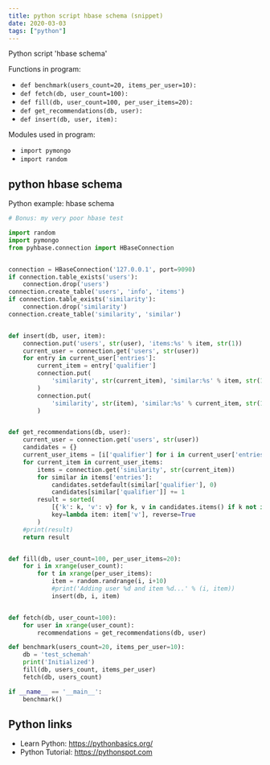 ```yaml
---
title: python script hbase schema (snippet)
date: 2020-03-03
tags: ["python"]
---
```

Python script 'hbase schema'

Functions in program: 
* `def benchmark(users_count=20, items_per_user=10):`
* `def fetch(db, user_count=100):`
* `def fill(db, user_count=100, per_user_items=20):`
* `def get_recommendations(db, user):`
* `def insert(db, user, item):`

Modules used in program: 
* `import pymongo`
* `import random`

## python hbase schema

Python example: hbase schema

```python
# Bonus: my very poor hbase test

import random
import pymongo
from pyhbase.connection import HBaseConnection


connection = HBaseConnection('127.0.0.1', port=9090)
if connection.table_exists('users'):
    connection.drop('users')
connection.create_table('users', 'info', 'items')
if connection.table_exists('similarity'):
    connection.drop('similarity')
connection.create_table('similarity', 'similar')


def insert(db, user, item):
    connection.put('users', str(user), 'items:%s' % item, str(1))
    current_user = connection.get('users', str(user))
    for entry in current_user['entries']:
        current_item = entry['qualifier']
        connection.put(
            'similarity', str(current_item), 'similar:%s' % item, str(1)
        )
        connection.put(
            'similarity', str(item), 'similar:%s' % current_item, str(1)
        )


def get_recommendations(db, user):
    current_user = connection.get('users', str(user))
    candidates = {}
    current_user_items = [i['qualifier'] for i in current_user['entries']]
    for current_item in current_user_items:
        items = connection.get('similarity', str(current_item))
        for similar in items['entries']:
            candidates.setdefault(similar['qualifier'], 0)
            candidates[similar['qualifier']] += 1
        result = sorted(
            [{'k': k, 'v': v} for k, v in candidates.items() if k not in current_user_items],
            key=lambda item: item['v'], reverse=True
        )
    #print(result)
    return result


def fill(db, user_count=100, per_user_items=20):
    for i in xrange(user_count):
        for t in xrange(per_user_items):
            item = random.randrange(i, i+10)
            #print('Adding user %d and item %d...' % (i, item))
            insert(db, i, item)


def fetch(db, user_count=100):
    for user in xrange(user_count):
        recommendations = get_recommendations(db, user)

def benchmark(users_count=20, items_per_user=10):
    db = 'test_schemah'
    print('Initialized')
    fill(db, users_count, items_per_user)
    fetch(db, users_count)

if __name__ == '__main__':
    benchmark()


```

## Python links

- Learn Python: https://pythonbasics.org/
- Python Tutorial: https://pythonspot.com

